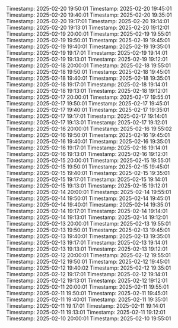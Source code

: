 Timestamp: 2025-02-20 19:50:01
Timestamp: 2025-02-20 19:45:01
Timestamp: 2025-02-20 19:40:01
Timestamp: 2025-02-20 19:35:01
Timestamp: 2025-02-20 19:17:01
Timestamp: 2025-02-20 19:14:01
Timestamp: 2025-02-20 19:13:01
Timestamp: 2025-02-20 19:12:01
Timestamp: 2025-02-19 20:00:01
Timestamp: 2025-02-19 19:55:01
Timestamp: 2025-02-19 19:50:01
Timestamp: 2025-02-19 19:45:01
Timestamp: 2025-02-19 19:40:01
Timestamp: 2025-02-19 19:35:01
Timestamp: 2025-02-19 19:17:01
Timestamp: 2025-02-19 19:14:01
Timestamp: 2025-02-19 19:13:01
Timestamp: 2025-02-19 19:12:01
Timestamp: 2025-02-18 20:00:01
Timestamp: 2025-02-18 19:55:01
Timestamp: 2025-02-18 19:50:01
Timestamp: 2025-02-18 19:45:01
Timestamp: 2025-02-18 19:40:01
Timestamp: 2025-02-18 19:35:01
Timestamp: 2025-02-18 19:17:01
Timestamp: 2025-02-18 19:14:01
Timestamp: 2025-02-18 19:13:01
Timestamp: 2025-02-18 19:12:01
Timestamp: 2025-02-17 20:00:01
Timestamp: 2025-02-17 19:55:01
Timestamp: 2025-02-17 19:50:01
Timestamp: 2025-02-17 19:45:01
Timestamp: 2025-02-17 19:40:01
Timestamp: 2025-02-17 19:35:01
Timestamp: 2025-02-17 19:17:01
Timestamp: 2025-02-17 19:14:01
Timestamp: 2025-02-17 19:13:01
Timestamp: 2025-02-17 19:12:01
Timestamp: 2025-02-16 20:00:01
Timestamp: 2025-02-16 19:55:02
Timestamp: 2025-02-16 19:50:01
Timestamp: 2025-02-16 19:45:01
Timestamp: 2025-02-16 19:40:01
Timestamp: 2025-02-16 19:35:01
Timestamp: 2025-02-16 19:17:01
Timestamp: 2025-02-16 19:14:01
Timestamp: 2025-02-16 19:13:01
Timestamp: 2025-02-16 19:12:01
Timestamp: 2025-02-15 20:00:01
Timestamp: 2025-02-15 19:55:01
Timestamp: 2025-02-15 19:50:01
Timestamp: 2025-02-15 19:45:01
Timestamp: 2025-02-15 19:40:01
Timestamp: 2025-02-15 19:35:01
Timestamp: 2025-02-15 19:17:01
Timestamp: 2025-02-15 19:14:01
Timestamp: 2025-02-15 19:13:01
Timestamp: 2025-02-15 19:12:01
Timestamp: 2025-02-14 20:00:01
Timestamp: 2025-02-14 19:55:01
Timestamp: 2025-02-14 19:50:01
Timestamp: 2025-02-14 19:45:01
Timestamp: 2025-02-14 19:40:01
Timestamp: 2025-02-14 19:35:01
Timestamp: 2025-02-14 19:17:01
Timestamp: 2025-02-14 19:14:01
Timestamp: 2025-02-14 19:13:01
Timestamp: 2025-02-14 19:12:01
Timestamp: 2025-02-13 20:00:01
Timestamp: 2025-02-13 19:55:01
Timestamp: 2025-02-13 19:50:01
Timestamp: 2025-02-13 19:45:01
Timestamp: 2025-02-13 19:40:01
Timestamp: 2025-02-13 19:35:01
Timestamp: 2025-02-13 19:17:01
Timestamp: 2025-02-13 19:14:01
Timestamp: 2025-02-13 19:13:01
Timestamp: 2025-02-13 19:12:01
Timestamp: 2025-02-12 20:00:01
Timestamp: 2025-02-12 19:55:01
Timestamp: 2025-02-12 19:50:01
Timestamp: 2025-02-12 19:45:01
Timestamp: 2025-02-12 19:40:02
Timestamp: 2025-02-12 19:35:01
Timestamp: 2025-02-12 19:17:01
Timestamp: 2025-02-12 19:14:01
Timestamp: 2025-02-12 19:13:01
Timestamp: 2025-02-12 19:12:01
Timestamp: 2025-02-11 20:00:01
Timestamp: 2025-02-11 19:55:01
Timestamp: 2025-02-11 19:50:01
Timestamp: 2025-02-11 19:45:01
Timestamp: 2025-02-11 19:40:01
Timestamp: 2025-02-11 19:35:01
Timestamp: 2025-02-11 19:17:01
Timestamp: 2025-02-11 19:14:01
Timestamp: 2025-02-11 19:13:01
Timestamp: 2025-02-11 19:12:01
Timestamp: 2025-02-10 20:00:01
Timestamp: 2025-02-10 19:55:01
